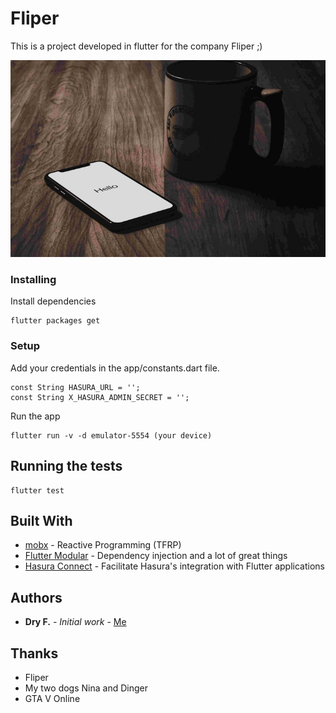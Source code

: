 # Fliper

This is a project developed in flutter for the company Fliper ;)

![](header.jpg)

### Installing

Install dependencies

```
flutter packages get
```

### Setup

Add your credentials in the app/constants.dart file.

```
const String HASURA_URL = '';
const String X_HASURA_ADMIN_SECRET = '';
```

Run the app

```
flutter run -v -d emulator-5554 (your device)
```

## Running the tests

```
flutter test
```

## Built With

* [mobx](https://pub.dev/packages/mobx) - Reactive Programming (TFRP)
* [Flutter Modular](https://github.com/Flutterando/modular) - Dependency injection and a lot of great things
* [Hasura Connect](https://github.com/Flutterando/hasura_connect) - Facilitate Hasura's integration with Flutter applications

## Authors

* **Dry F.** - *Initial work* - [Me](https://www.linkedin.com/in/dreyfi)

## Thanks

* Fliper
* My two dogs Nina and Dinger
* GTA V Online

